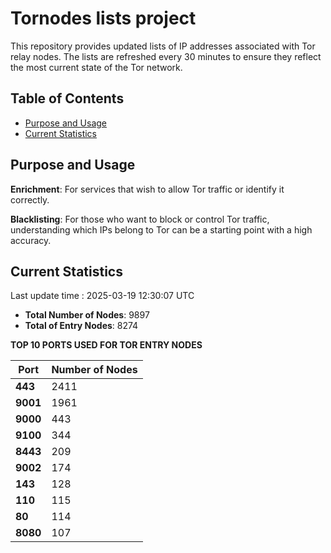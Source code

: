 # Tornodes lists project

This repository provides updated lists of IP addresses associated with Tor relay nodes. The lists are refreshed every 30 minutes to ensure they reflect the most current state of the Tor network.

## Table of Contents

- [Purpose and Usage](#purpose-and-usage)
- [Current Statistics](#current-statistics)


## Purpose and Usage

**Enrichment**: For services that wish to allow Tor traffic or identify it correctly.

**Blacklisting**: For those who want to block or control Tor traffic, understanding which IPs belong to Tor can be a starting point with a high accuracy.

## Current Statistics

Last update time : 2025-03-19 12:30:07 UTC

- **Total Number of Nodes**: 9897
- **Total of Entry Nodes**: 8274

**TOP 10 PORTS USED FOR TOR ENTRY NODES**

| **Port** | **Number of Nodes** |
|------|-----------------|
| **443**   | 2411  |
| **9001**   | 1961  |
| **9000**   | 443  |
| **9100**   | 344  |
| **8443**   | 209  |
| **9002**   | 174  |
| **143**   | 128  |
| **110**   | 115  |
| **80**   | 114  |
| **8080**   | 107  |

